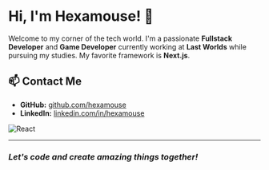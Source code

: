 # Hi, I'm Hexamouse! 👋

Welcome to my corner of the tech world. I'm a passionate **Fullstack Developer** and **Game Developer** currently working at **Last Worlds** while pursuing my studies. My favorite framework is **Next.js**.

## 📫 Contact Me
- **GitHub:** [github.com/hexamouse](https://github.com/hexamouse)
- **LinkedIn:** [linkedin.com/in/hexamouse](https://www.linkedin.com/in/hexamouse)

![React](https://skillicons.dev/icons?i=react,next,nuxt,php,tailwindcss,python,nodejs,javascript,html,css)

---
### *Let's code and create amazing things together!*
